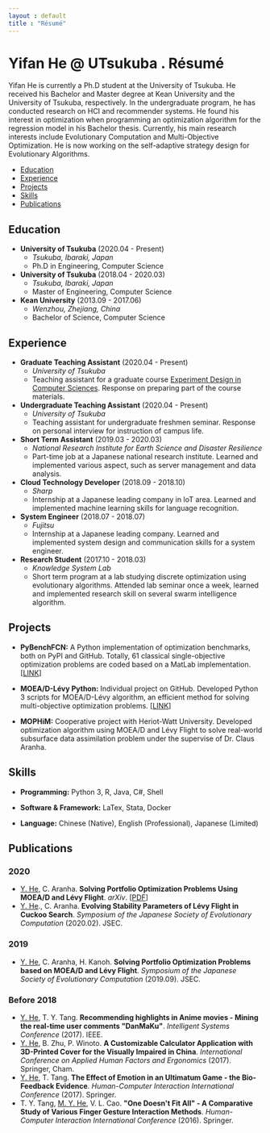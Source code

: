 ```yaml
---
layout : default
title : "Résumé"
---
```


# Yifan He @ UTsukuba . Résumé

Yifan He is currently a Ph.D student at the University of Tsukuba. He received his Bachelor and Master degree at Kean University and the University of Tsukuba, respectively. In the undergraduate program, he has conducted research on HCI and recommender systems. He found his interest in optimization when programming an optimization algorithm for the regression model in his Bachelor thesis. Currently, his main research interests include Evolutionary Computation and Multi-Objective Optimization. He is now working on the self-adaptive strategy design for Evolutionary Algorithms.

- [Education](#education)
- [Experience](#experience)
- [Projects](#projects)
- [Skills](#skills)
- [Publications](#publications)

## Education

- **University of Tsukuba** (2020.04 - Present)
    + *Tsukuba, Ibaraki, Japan*
    + Ph.D in Engineering, Computer Science
- **University of Tsukuba** (2018.04 - 2020.03)
    + *Tsukuba, Ibaraki, Japan*
    + Master of Engineering, Computer Science
- **Kean University** (2013.09 - 2017.06)
    + *Wenzhou, Zhejiang, China*
    + Bachelor of Science, Computer Science

## Experience

- **Graduate Teaching Assistant** (2020.04 - Present)
    + *University of Tsukuba*
    + Teaching assistant for a graduate course <a href="https://www.cs.tsukuba.ac.jp/syllabus/current/01CH740.html" target="_blank">Experiment Design in Computer Sciences</a>. Response on preparing part of the course materials.
- **Undergraduate Teaching Assistant** (2020.04 - Present)
    + *University of Tsukuba*
    + Teaching assistant for undergraduate freshmen seminar. Response on personal interview for instruction of campus life.
- **Short Term Assistant** (2019.03 - 2020.03)
    + *National Research Institute for Earth Science and Disaster Resilience*
    + Part-time job at a Japanese national research institute. Learned and implemented various aspect, such as server management and data analysis.
- **Cloud Technology Developer** (2018.09 - 2018.10)
    + *Sharp*
    + Internship at a Japanese leading company in IoT area. Learned and implemented machine learning skills for language recognition.
- **System Engineer** (2018.07 - 2018.07)
    + *Fujitsu*
    + Internship at a Japanese leading company. Learned and implemented system design and communication skills for a system engineer.
- **Research Student** (2017.10 - 2018.03)
    + *Knowledge System Lab*
    + Short term program at a lab studying discrete optimization using evolutionary algorithms. Attended lab seminar once a week, learned and implemented research skill on several swarm intelligence algorithm.

## Projects

- **PyBenchFCN:** A Python implementation of optimization benchmarks, both on PyPI and GitHub. Totally, 61 classical single-objective optimization problems are coded based on a MatLab implementation. [<a href="https://github.com/Y1fanHE/PyBenchFCN" target="_blank">LINK</a>]

- **MOEA/D-Lévy Python:** Individual project on GitHub. Developed Python 3 scripts for MOEA/D-Lévy algorithm, an efficient method for solving multi-objective optimization problems. [<a href="https://github.com/Y1fanHE/moead-levy-python" target="_blank">LINK</a>]

- **MOPHiM:** Cooperative project with Heriot-Watt University. Developed optimization algorithm using MOEA/D and Lévy Flight to solve real-world subsurface data assimilation problem under the supervise of Dr. Claus Aranha.

## Skills

- **Programming:** Python 3, R, Java, C#, Shell

- **Software & Framework:** LaTex, Stata, Docker

- **Language:** Chinese (Native), English (Professional), Japanese (Limited)

## Publications

### 2020

- <u>Y. He</u>, C. Aranha. **Solving Portfolio Optimization Problems Using MOEA/D and Lévy Flight**. *arXiv*. [<a href="https://arxiv.org/pdf/2003.06737.pdf" target="_blank">PDF</a>]
- <u>Y. He</u>., C. Aranha. **Evolving Stability Parameters of Lévy Flight in Cuckoo Search**. *Symposium of the Japanese Society of Evolutionary Computation* (2020.02). JSEC.

### 2019

- <u>Y. He</u>, C. Aranha, H. Kanoh. **Solving Portfolio Optimization Problems based on MOEA/D and Lévy Flight**. *Symposium of the Japanese Society of Evolutionary Computation* (2019.09). JSEC.

### Before 2018

- <u>Y. He</u>, T. Y. Tang. **Recommending highlights in Anime movies - Mining the real-time user comments "DanMaKu"**. *Intelligent Systems Conference* (2017). IEEE.
- <u>Y. He</u>, B. Zhu, P. Winoto. **A Customizable Calculator Application with 3D-Printed Cover for the Visually Impaired in China**. *International Conference on Applied Human Factors and Ergonomics* (2017). Springer, Cham.
- <u>Y. He</u>, T. Tang. **The Effect of Emotion in an Ultimatum Game - the Bio-Feedback Evidence**. *Human-Computer Interaction International Conference* (2017). Springer.
- T. Y. Tang, <u>M. Y. He</u>, V. L. Cao. **"One Doesn't Fit All" - A Comparative Study of Various Finger Gesture Interaction Methods**. *Human-Computer Interaction International Conference* (2016). Springer.
